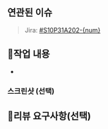 ## 연관된 이슈

> Jira: [#S10P31A202-{num}](https://ssafy.atlassian.net/browse/S10P31A202-{num})


## 📝작업 내용

-

### 스크린샷 (선택)

## 💬리뷰 요구사항(선택)
